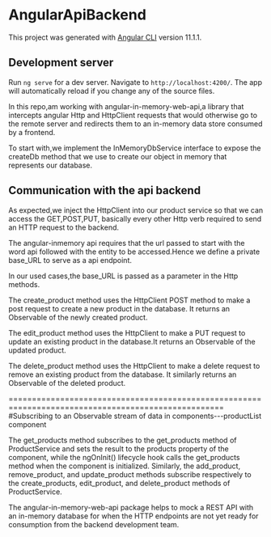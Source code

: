 # AngularApiBackend

This project was generated with [Angular CLI](https://github.com/angular/angular-cli) version 11.1.1.

## Development server

Run `ng serve` for a dev server. Navigate to `http://localhost:4200/`. The app will automatically reload if you change any of the source files.

In this repo,am working with angular-in-memory-web-api,a library that intercepts angular Http and HttpClient requests that would otherwise go to the remote server and redirects them to an in-memory data store consumed by a frontend.

To start with,we implement the InMemoryDbService interface to expose the createDb method that we use to create our object in memory that represents our database.

## Communication with the api backend

As expected,we inject the HttpClient into our product service so that we can access the GET,POST,PUT, basically every other Http verb required to send an HTTP request to the backend.

The angular-inmemory api requires that the url passed to start with the word api followed with the entity to be accessed.Hence we define a private base_URL to serve as a api endpoint.

In our used cases,the base_URL is passed as a parameter in the Http methods.

The create_product method uses the HttpClient POST method to make a post request to create a new product in the database. It returns an Observable of the newly created product.

The edit_product method uses the HttpClient to make a PUT request to update an existing product in the database.It returns an Observable of the updated product.

The delete_product method uses the HttpClient to make a delete request to remove an existing product from the database. It similarly returns an Observable of the deleted product.

====================================================================================================
#Subscribing to an Observable stream of data in components---productList component

The get_products method subscribes to the get_products method of ProductService and sets the result to the products property of the component, while the ngOnInit() lifecycle hook calls the get_products method when the component is initialized.
Similarly, the add_product, remove_product, and update_product methods subscribe respectively to the create_products, edit_product, and delete_product methods of ProductService.

The angular-in-memory-web-api package helps to mock a REST API with an in-memory database for when the HTTP endpoints are not yet ready for consumption from the backend development team.